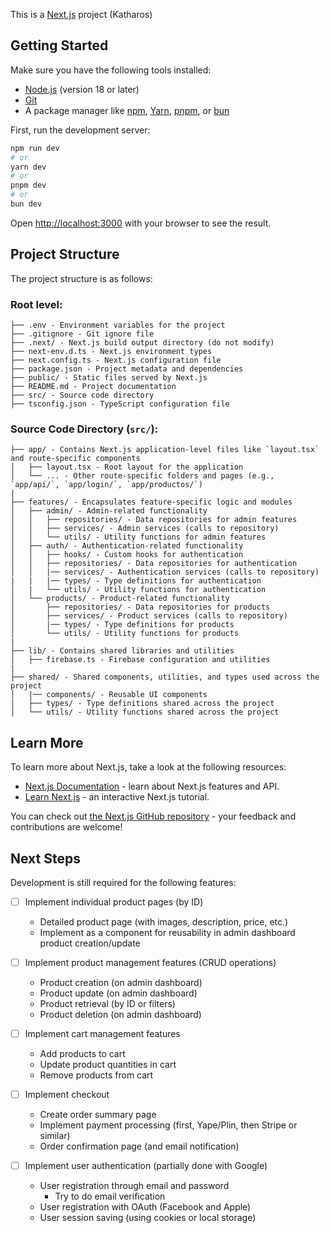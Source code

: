 This is a [Next.js](https://nextjs.org) project (Katharos)

## Getting Started

Make sure you have the following tools installed:

- [Node.js](https://nodejs.org) (version 18 or later)
- [Git](https://git-scm.com)
- A package manager like [npm](https://www.npmjs.com/), [Yarn](https://yarnpkg.com/), [pnpm](https://pnpm.io/), or [bun](https://bun.sh/)


First, run the development server:

```bash
npm run dev
# or
yarn dev
# or
pnpm dev
# or
bun dev
```

Open [http://localhost:3000](http://localhost:3000) with your browser to see the result.

## Project Structure

The project structure is as follows:

### Root level:
```
├── .env - Environment variables for the project
├── .gitignore - Git ignore file
├── .next/ - Next.js build output directory (do not modify)
├── next-env.d.ts - Next.js environment types
├── next.config.ts - Next.js configuration file
├── package.json - Project metadata and dependencies
├── public/ - Static files served by Next.js
├── README.md - Project documentation
├── src/ - Source code directory
├── tsconfig.json - TypeScript configuration file
```

### Source Code Directory (`src/`):
```
├── app/ - Contains Next.js application-level files like `layout.tsx` and route-specific components
│   ├── layout.tsx - Root layout for the application
│   └── ... - Other route-specific folders and pages (e.g., `app/api/`, `app/login/`, `app/productos/`)
|
├── features/ - Encapsulates feature-specific logic and modules
│   ├── admin/ - Admin-related functionality
│   │   ├── repositories/ - Data repositories for admin features
│   │   ├── services/ - Admin services (calls to repository)
│   │   └── utils/ - Utility functions for admin features
│   ├── auth/ - Authentication-related functionality
│   │   ├── hooks/ - Custom hooks for authentication
│   │   ├── repositories/ - Data repositories for authentication
│   │   |── services/ - Authentication services (calls to repository)
|   |   |── types/ - Type definitions for authentication
│   |   └── utils/ - Utility functions for authentication
│   └── products/ - Product-related functionality
│       ├── repositories/ - Data repositories for products
│       ├── services/ - Product services (calls to repository)
│       |── types/ - Type definitions for products
│       └── utils/ - Utility functions for products
|
├── lib/ - Contains shared libraries and utilities
│   ├── firebase.ts - Firebase configuration and utilities
|
├── shared/ - Shared components, utilities, and types used across the project
│   |── components/ - Reusable UI components
|   ├── types/ - Type definitions shared across the project
│   └── utils/ - Utility functions shared across the project
```

## Learn More

To learn more about Next.js, take a look at the following resources:

- [Next.js Documentation](https://nextjs.org/docs) - learn about Next.js features and API.
- [Learn Next.js](https://nextjs.org/learn) - an interactive Next.js tutorial.

You can check out [the Next.js GitHub repository](https://github.com/vercel/next.js) - your feedback and contributions are welcome!

## Next Steps

Development is still required for the following features:

- [ ] Implement individual product pages (by ID)
  - Detailed product page (with images, description, price, etc.)
  - Implement as a component for reusability in admin dashboard product creation/update

- [ ] Implement product management features (CRUD operations)
  - Product creation (on admin dashboard)
  - Product update (on admin dashboard)
  - Product retrieval (by ID or filters)
  - Product deletion (on admin dashboard)

- [ ] Implement cart management features
  - Add products to cart
  - Update product quantities in cart
  - Remove products from cart

- [ ] Implement checkout
  - Create order summary page
  - Implement payment processing (first, Yape/Plin, then Stripe or similar)
  - Order confirmation page (and email notification)

- [ ] Implement user authentication (partially done with Google)
  - User registration through email and password
    - Try to do email verification
  - User registration with OAuth (Facebook and Apple)
  - User session saving (using cookies or local storage)